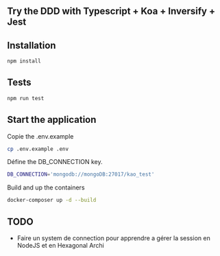 ## Try the DDD with Typescript + Koa + Inversify + Jest

## Installation
```bash
npm install
```

## Tests
```bash
npm run test
```

## Start the application
Copie the .env.example
```bash
cp .env.example .env
```
Défine the DB_CONNECTION key.
```bash
DB_CONNECTION='mongodb://mongoDB:27017/kao_test'
```

Build and up the containers
```bash
docker-composer up -d --build
```

## TODO
- Faire un system de connection pour apprendre a gérer la session en NodeJS et en Hexagonal Archi
